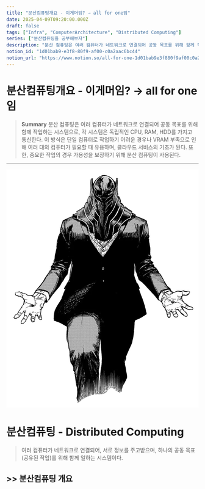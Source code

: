 ```yaml
---
title: "분산컴퓨팅개요 - 이게머임? → all for one임"
date: 2025-04-09T09:20:00.000Z
draft: false
tags: ["Infra", "ComputerArchitecture", "Distributed Computing"]
series: ["분산컴퓨팅을 공부해보자"]
description: "분산 컴퓨팅은 여러 컴퓨터가 네트워크로 연결되어 공동 목표를 위해 함께 작업하는 시스템으로, 각 시스템은 독립적인 CPU, RAM, HDD를 가지고 통신한다. 이 방식은 단일 컴퓨터로 작업하기 어려운 경우나 VRAM 부족으로 인해 여러 대의 컴퓨터가 필요할 때 유용하며, 클라우드 서비스의 기초가 된다. 또한, 중요한 작업의 경우 가용성을 보장하기 위해 분산 컴퓨팅이 사용된다."
notion_id: "1d01bab9-e3f8-80f9-af00-c0a2aac6bc44"
notion_url: "https://www.notion.so/all-for-one-1d01bab9e3f880f9af00c0a2aac6bc44"
---
```


# 분산컴퓨팅개요 - 이게머임? → all for one임

> **Summary**
> 분산 컴퓨팅은 여러 컴퓨터가 네트워크로 연결되어 공동 목표를 위해 함께 작업하는 시스템으로, 각 시스템은 독립적인 CPU, RAM, HDD를 가지고 통신한다. 이 방식은 단일 컴퓨터로 작업하기 어려운 경우나 VRAM 부족으로 인해 여러 대의 컴퓨터가 필요할 때 유용하며, 클라우드 서비스의 기초가 된다. 또한, 중요한 작업의 경우 가용성을 보장하기 위해 분산 컴퓨팅이 사용된다.

---

![Image](image_7e4405c2db7f.png)

# 분산컴퓨팅 - Distributed Computing

> 여러 컴퓨터가 네트워크로 연결되어, 서로 정보를 주고받으며, 
하나의 공동 목표(공유된 작업)를 위해 함께 일하는 시스템이다.

## >> 분산컴퓨팅 개요

